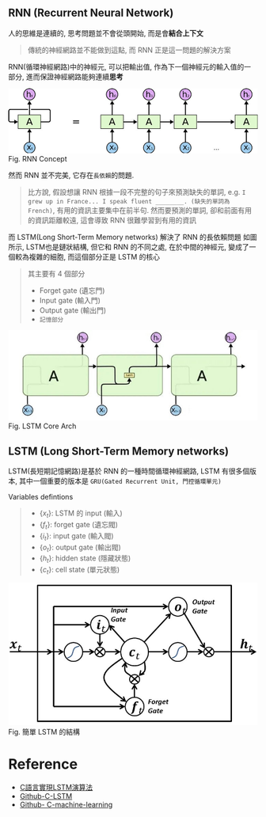 RNN (Recurrent Neural Network)
----

人的思維是連續的, 思考問題並不會從頭開始, 而是會**結合上下文**
> 傳統的神經網路並不能做到這點, 而 RNN 正是這一問題的解決方案

RNN(循環神經網路)中的神經元, 可以把輸出值, 作為下一個神經元的輸入值的一部分, 進而保證神經網路能夠連續**思考**

![RNN_Concept](RNN_Concept.jpg)
Fig. RNN Concept

然而 RNN 並不完美, 它存在`長依賴`的問題.
> 比方說, 假設想讓 RNN 根據一段不完整的句子來預測缺失的單詞,
> e.g. `I grew up in France... I speak fluent ________. (缺失的單詞為 French)`, 有用的資訊主要集中在前半句. 然而要預測的單詞, 卻和前面有用的資訊距離較遠, 這會導致 RNN 很難學習到有用的資訊

而 LSTM(Long Short-Term Memory networks) 解決了 RNN 的長依賴問題
如圖所示, LSTM也是鏈狀結構, 但它和 RNN 的不同之處, 在於中間的神經元, 變成了一個較為複雜的細胞, 而這個部分正是 LSTM 的核心
> 其主要有 4 個部分
> + Forget gate (遺忘門)
> + Input gate (輸入門)
> + Output gate (輸出門)
> + `記憶部分`


![LSTM_core_arch](LSTM_core_arch.jpg)
Fig. LSTM Core Arch


## LSTM (Long Short-Term Memory networks)

LSTM(長短期記憶網路)是基於 RNN 的一種時間循環神經網路, LSTM 有很多個版本, 其中一個重要的版本是 `GRU(Gated Recurrent Unit, 門控循環單元)`

Variables defintions
> + $\{x_t\}$: LSTM 的 input (輸入)
> + $\{f_t\}$: forget gate (遺忘閥)
> + $\{i_t\}$: input gate (輸入閥)
> + $\{o_t\}$: output gate (輸出閥)
> + $\{h_t\}$: hidden state (隱藏狀態)
> + $\{c_t\}$: cell state (單元狀態)

![LSTM_simple_flow](LSTM_simple_flow.jpg)<br>
Fig. 簡單 LSTM 的結構




# Reference

+ [C語言實現LSTM演算法](https://zhuanlan.zhihu.com/p/262132576)
+ [Github-C-LSTM](https://github.com/az13js-org/C-LSTM)
+ [Github- C-machine-learning](https://github.com/Jianx-Gao/C-machine-learning)